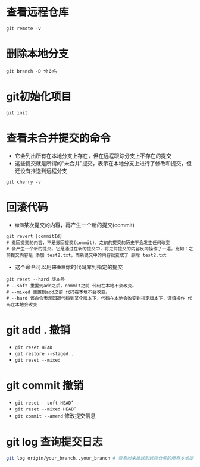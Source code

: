 # 查看远程仓库
```shell
git remote -v
```
# 删除本地分支
```shell
git branch -D 分支名
```

# git初始化项目
```shell
git init
```

# 查看未合并提交的命令
* 它会列出所有在本地分支上存在，但在远程跟踪分支上不存在的提交
* 这些提交就是所谓的“未合并”提交，表示在本地分支上进行了修改和提交，但还没有推送到远程分支
```shell
git cherry -v
```
# 回滚代码
* ```撤回```某次提交的内容，再产生一个新的提交(commit)
```shell
git revert [commitId]
# 撤回提交的内容，不是撤回提交(commit)，之前的提交的历史不会发生任何改变
# 会产生一个新的提交。它是通过在新的提交中，将之前提交的内容反向操作了一遍，比如：之前提交内容是 添加 test2.txt，而新提交中的内容就变成了 删除 test2.txt
```
* 这个命令可以用来```重置```你的代码库到指定的提交
```shell
git reset --hard 版本号 
# --soft 重置到add之后，commit之前 代码在本地不会改变。
# --mixed 重置到add之前 代码在本地不会改变。
# --hard 该命令表示回退代码到某个版本下，代码在本地会改变到指定版本下，谨慎操作 代码在本地会改变
```
# git add . 撤销
* ```git reset HEAD ```
* ```git restore --staged .```
* ```git reset --mixed```
# git commit 撤销
* ```git reset --soft HEAD^```
* ```git reset --mixed HEAD^```
* ```git commit --amend``` 修改提交信息

# git log 查询提交日志
```bash
git log origin/your_branch..your_branch # 查看尚未推送到远程仓库的所有本地提交
```